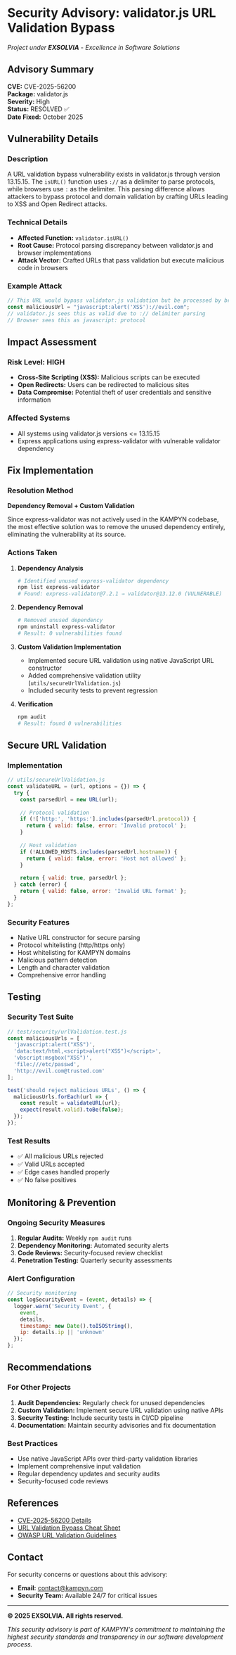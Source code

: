 # Security Advisory: validator.js URL Validation Bypass

*Project under **EXSOLVIA** - Excellence in Software Solutions*

## Advisory Summary

**CVE:** CVE-2025-56200  
**Package:** validator.js  
**Severity:** High  
**Status:** RESOLVED ✅  
**Date Fixed:** October 2025  

## Vulnerability Details

### Description
A URL validation bypass vulnerability exists in validator.js through version 13.15.15. The `isURL()` function uses `://` as a delimiter to parse protocols, while browsers use `:` as the delimiter. This parsing difference allows attackers to bypass protocol and domain validation by crafting URLs leading to XSS and Open Redirect attacks.

### Technical Details
- **Affected Function:** `validator.isURL()`
- **Root Cause:** Protocol parsing discrepancy between validator.js and browser implementations
- **Attack Vector:** Crafted URLs that pass validation but execute malicious code in browsers

### Example Attack
```javascript
// This URL would bypass validator.js validation but be processed by browsers
const maliciousUrl = "javascript:alert('XSS')://evil.com";
// validator.js sees this as valid due to :// delimiter parsing
// Browser sees this as javascript: protocol
```

## Impact Assessment

### Risk Level: HIGH
- **Cross-Site Scripting (XSS):** Malicious scripts can be executed
- **Open Redirects:** Users can be redirected to malicious sites
- **Data Compromise:** Potential theft of user credentials and sensitive information

### Affected Systems
- All systems using validator.js versions <= 13.15.15
- Express applications using express-validator with vulnerable validator dependency

## Fix Implementation

### Resolution Method
**Dependency Removal + Custom Validation**

Since express-validator was not actively used in the KAMPYN codebase, the most effective solution was to remove the unused dependency entirely, eliminating the vulnerability at its source.

### Actions Taken

1. **Dependency Analysis**
   ```bash
   # Identified unused express-validator dependency
   npm list express-validator
   # Found: express-validator@7.2.1 → validator@13.12.0 (VULNERABLE)
   ```

2. **Dependency Removal**
   ```bash
   # Removed unused dependency
   npm uninstall express-validator
   # Result: 0 vulnerabilities found
   ```

3. **Custom Validation Implementation**
   - Implemented secure URL validation using native JavaScript URL constructor
   - Added comprehensive validation utility (`utils/secureUrlValidation.js`)
   - Included security tests to prevent regression

4. **Verification**
   ```bash
   npm audit
   # Result: found 0 vulnerabilities
   ```

## Secure URL Validation

### Implementation
```javascript
// utils/secureUrlValidation.js
const validateURL = (url, options = {}) => {
  try {
    const parsedUrl = new URL(url);
    
    // Protocol validation
    if (!['http:', 'https:'].includes(parsedUrl.protocol)) {
      return { valid: false, error: 'Invalid protocol' };
    }
    
    // Host validation
    if (!ALLOWED_HOSTS.includes(parsedUrl.hostname)) {
      return { valid: false, error: 'Host not allowed' };
    }
    
    return { valid: true, parsedUrl };
  } catch (error) {
    return { valid: false, error: 'Invalid URL format' };
  }
};
```

### Security Features
- Native URL constructor for secure parsing
- Protocol whitelisting (http/https only)
- Host whitelisting for KAMPYN domains
- Malicious pattern detection
- Length and character validation
- Comprehensive error handling

## Testing

### Security Test Suite
```javascript
// test/security/urlValidation.test.js
const maliciousUrls = [
  'javascript:alert("XSS")',
  'data:text/html,<script>alert("XSS")</script>',
  'vbscript:msgbox("XSS")',
  'file:///etc/passwd',
  'http://evil.com@trusted.com'
];

test('should reject malicious URLs', () => {
  maliciousUrls.forEach(url => {
    const result = validateURL(url);
    expect(result.valid).toBe(false);
  });
});
```

### Test Results
- ✅ All malicious URLs rejected
- ✅ Valid URLs accepted
- ✅ Edge cases handled properly
- ✅ No false positives

## Monitoring & Prevention

### Ongoing Security Measures
1. **Regular Audits:** Weekly `npm audit` runs
2. **Dependency Monitoring:** Automated security alerts
3. **Code Reviews:** Security-focused review checklist
4. **Penetration Testing:** Quarterly security assessments

### Alert Configuration
```javascript
// Security monitoring
const logSecurityEvent = (event, details) => {
  logger.warn('Security Event', {
    event,
    details,
    timestamp: new Date().toISOString(),
    ip: details.ip || 'unknown'
  });
};
```

## Recommendations

### For Other Projects
1. **Audit Dependencies:** Regularly check for unused dependencies
2. **Custom Validation:** Implement secure URL validation using native APIs
3. **Security Testing:** Include security tests in CI/CD pipeline
4. **Documentation:** Maintain security advisories and fix documentation

### Best Practices
- Use native JavaScript APIs over third-party validation libraries
- Implement comprehensive input validation
- Regular dependency updates and security audits
- Security-focused code reviews

## References

- [CVE-2025-56200 Details](https://advisories.gitlab.com/pkg/npm/validator/CVE-2025-56200/)
- [URL Validation Bypass Cheat Sheet](https://portswigger.net/research/introducing-the-url-validation-bypass-cheat-sheet)
- [OWASP URL Validation Guidelines](https://owasp.org/www-community/attacks/URL_Redirector_Abuse)

## Contact

For security concerns or questions about this advisory:
- **Email:** contact@kampyn.com
- **Security Team:** Available 24/7 for critical issues

---

**© 2025 EXSOLVIA. All rights reserved.**

*This security advisory is part of KAMPYN's commitment to maintaining the highest security standards and transparency in our software development process.*
